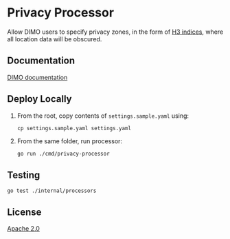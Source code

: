# Privacy Processor

Allow DIMO users to specify privacy zones, in the form of [H3 indices](https://h3geo.org/docs/highlights/indexing), where all location data will be obscured.

## Documentation

[DIMO documentation](https://docs.dimo.zone/docs)

## Deploy Locally

1. From the root, copy contents of `settings.sample.yaml` using:
   ```
   cp settings.sample.yaml settings.yaml
   ```

2. From the same folder, run processor:
   ```sh
   go run ./cmd/privacy-processor
   ```

## Testing

```
go test ./internal/processors
```

## License

[Apache 2.0](LICENSE)

